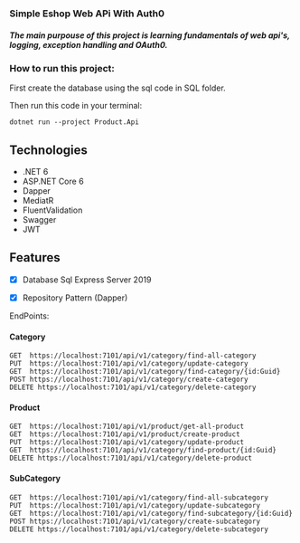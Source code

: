 ### Simple Eshop Web APi With Auth0


##### The main purpouse of this project is learning fundamentals of web api's, logging, exception handling and OAuth0.

### How to run this project:

First create the database using the sql code in SQL folder.

Then run this code in your terminal:
```code
dotnet run --project Product.Api
```


## Technologies

- .NET 6
- ASP.NET Core 6
- Dapper
- MediatR
- FluentValidation
- Swagger
- JWT


## Features

- [x] Database Sql Express Server 2019
- [x] Repository Pattern (Dapper)


EndPoints:
#### Category
```code
GET  https://localhost:7101/api/v1/category/find-all-category
PUT  https://localhost:7101/api/v1/category/update-category
GET  https://localhost:7101/api/v1/category/find-category/{id:Guid}
POST https://localhost:7101/api/v1/category/create-category
DELETE https://localhost:7101/api/v1/category/delete-category
```

#### Product
```code
GET  https://localhost:7101/api/v1/product/get-all-product
GET  https://localhost:7101/api/v1/product/create-product
PUT  https://localhost:7101/api/v1/category/update-product
GET  https://localhost:7101/api/v1/category/find-product/{id:Guid}
DELETE https://localhost:7101/api/v1/category/delete-product
```

#### SubCategory
```code
GET  https://localhost:7101/api/v1/category/find-all-subcategory
PUT  https://localhost:7101/api/v1/category/update-subcategory
GET  https://localhost:7101/api/v1/category/find-subcategory/{id:Guid}
POST https://localhost:7101/api/v1/category/create-subcategory
DELETE https://localhost:7101/api/v1/category/delete-subcategory
```






